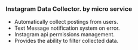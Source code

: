 ###  Instagram Data Collector. by micro service

- Automatically collect postings from users.
- Text Message notification system on error.
- Instagram api permissions management.
- Provides the ability to filter collected data.
